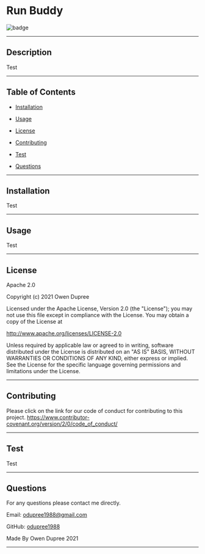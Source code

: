 
  # Run Buddy
  
  ![badge](https://img.shields.io/badge/License-Apache_2.0-brightgreen)

  ---
  
  
  ## Description 
  Test
    
  ---

  ## Table of Contents 
  * [Installation](#installation)
  * [Usage](#usage)
  
  * [License](#license)
  
  
  * [Contributing](#contributing)
  
  
  * [Test](#test)
  
  * [Questions](#questions)
  
  ---

  ## Installation
  Test

  ---
  
  ## Usage 
  Test

  ---
  
  
  ## License
  Apache 2.0

  Copyright (c) 2021 Owen Dupree 

  Licensed under the Apache License, Version 2.0 (the "License");
  you may not use this file except in compliance with the License.
  You may obtain a copy of the License at

  http://www.apache.org/licenses/LICENSE-2.0

  Unless required by applicable law or agreed to in writing, software
  distributed under the License is distributed on an "AS IS" BASIS,
  WITHOUT WARRANTIES OR CONDITIONS OF ANY KIND, either express or implied.
  See the License for the specific language governing permissions and
  limitations under the License.

  ---


  
  
  ## Contributing
  Please click on the link for our code of conduct for contributing to this project.
  https://www.contributor-covenant.org/version/2/0/code_of_conduct/

  ---

  
  
  
  ## Test
  Test

  ---

  
  
  ## Questions
  For any questions please contact me directly.
  
  Email: <odupree1988@gmail.com>
  
  GitHub: [odupree1988](https://github.com/odupree1988) 

  Made By Owen Dupree 2021

  ---

  